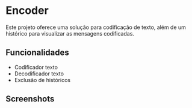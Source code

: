 
# Encoder

Este projeto oferece uma solução para codificação de texto, além de um histórico para visualizar as mensagens codificadas.

## Funcionalidades

- Codificador texto
- Decodificador texto
- Exclusão de históricos

## Screenshots
